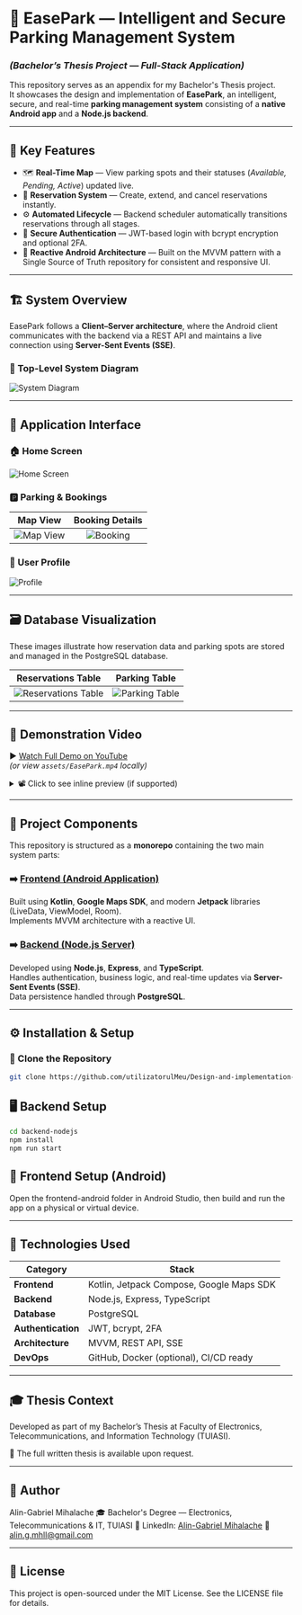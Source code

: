 
# 🚗 EasePark — Intelligent and Secure Parking Management System
### *(Bachelor’s Thesis Project — Full-Stack Application)*

This repository serves as an appendix for my Bachelor's Thesis project.  
It showcases the design and implementation of **EasePark**, an intelligent, secure, and real-time **parking management system** consisting of a **native Android app** and a **Node.js backend**.

---

## 🌟 Key Features

- 🗺️ **Real-Time Map** — View parking spots and their statuses (*Available, Pending, Active*) updated live.  
- 📅 **Reservation System** — Create, extend, and cancel reservations instantly.  
- ⚙️ **Automated Lifecycle** — Backend scheduler automatically transitions reservations through all stages.  
- 🔐 **Secure Authentication** — JWT-based login with bcrypt encryption and optional 2FA.  
- 📱 **Reactive Android Architecture** — Built on the MVVM pattern with a Single Source of Truth repository for consistent and responsive UI.

---

## 🏗️ System Overview

EasePark follows a **Client–Server architecture**, where the Android client communicates with the backend via a REST API and maintains a live connection using **Server-Sent Events (SSE)**.


### 🧩 Top-Level System Diagram
![System Diagram](assets/Diagram.png)

---

## 📸 Application Interface

### 🏠 Home Screen
![Home Screen](assets/home.png)

### 🅿️ Parking & Bookings
| Map View | Booking Details |
|:--:|:--:|
| ![Map View](assets/reserve.png) | ![Booking](assets/bookings.png) |

### 👤 User Profile
![Profile](assets/profile.png)

---

## 🗃️ Database Visualization

These images illustrate how reservation data and parking spots are stored and managed in the PostgreSQL database.

| Reservations Table | Parking Table |
|:--:|:--:|
| ![Reservations Table](assets/DB.png) | ![Parking Table](assets/DB1.png) |

---

## 🎥 Demonstration Video

▶️ [Watch Full Demo on YouTube](https://youtube.com/shorts/VwXJlE5cITA)  
*(or view `assets/EasePark.mp4` locally)*

<details>
<summary>📽️ Click to see inline preview (if supported)</summary>

https://github.com/utilizatorulMeu/Design-and-implementation-of-an-intelligent-and-secure-system-for-parking-management-EasePark/assets/video_demo.mp4

</details>

---

## 🧠 Project Components

This repository is structured as a **monorepo** containing the two main system parts:

### ➡️ [Frontend (Android Application)](/Frontend/Licenta)
Built using **Kotlin**, **Google Maps SDK**, and modern **Jetpack** libraries (LiveData, ViewModel, Room).  
Implements MVVM architecture with a reactive UI.

### ➡️ [Backend (Node.js Server)](/Backend%20%2B%20DB/Backend_Licenta)
Developed using **Node.js**, **Express**, and **TypeScript**.  
Handles authentication, business logic, and real-time updates via **Server-Sent Events (SSE)**.  
Data persistence handled through **PostgreSQL**.

---

## ⚙️ Installation & Setup

### 🔹 Clone the Repository

```bash
git clone https://github.com/utilizatorulMeu/Design-and-implementation-of-an-intelligent-and-secure-system-for-parking-management-EasePark.git
```

## 🖥️ Backend Setup
```bash
cd backend-nodejs
npm install
npm run start
```

## 📱 Frontend Setup (Android)
Open the frontend-android folder in Android Studio,
then build and run the app on a physical or virtual device.

---

## 🧰 Technologies Used
| Category | Stack |
|-----------|--------|
| **Frontend** | Kotlin, Jetpack Compose, Google Maps SDK |
| **Backend** | Node.js, Express, TypeScript |
| **Database** | PostgreSQL |
| **Authentication** | JWT, bcrypt, 2FA |
| **Architecture** | MVVM, REST API, SSE |
| **DevOps** | GitHub, Docker (optional), CI/CD ready |
---

## 🎓 Thesis Context
Developed as part of my Bachelor’s Thesis at
Faculty of Electronics, Telecommunications, and Information Technology (TUIASI).

📄 The full written thesis is available upon request.

---

## 👤 Author
Alin-Gabriel Mihalache
🎓 Bachelor's Degree — Electronics, Telecommunications & IT, TUIASI
🔗 LinkedIn: [Alin-Gabriel Mihalache](https://www.linkedin.com/in/alin-gabriel-mihalache-67606b223/)
📧 alin.g.mhll@gmail.com

---

## 🪪 License
This project is open-sourced under the MIT License.
See the LICENSE file for details.